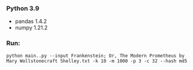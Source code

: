 ### Python 3.9 

+ pandas 1.4.2  
+ numpy 1.21.2  

### Run: ###
    python main..py --input Frankenstein; Or, The Modern Prometheus by Mary Wollstonecraft Shelley.txt -k 10 -m 1000 -p 3 -c 32 --hash md5